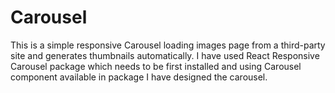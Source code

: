 # Carousel

This is a simple responsive Carousel loading images page from a third-party site and generates thumbnails automatically. I have used React Responsive Carousel package which needs to be first installed and using Carousel component available in package I have designed the carousel.

